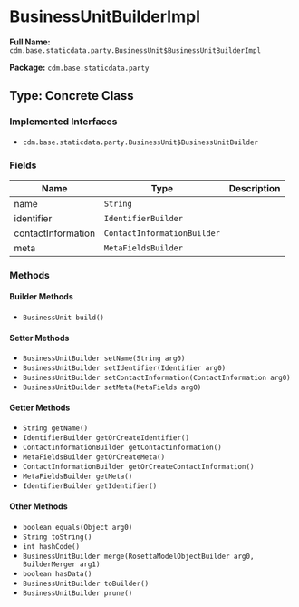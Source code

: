 # BusinessUnitBuilderImpl

**Full Name:** `cdm.base.staticdata.party.BusinessUnit$BusinessUnitBuilderImpl`

**Package:** `cdm.base.staticdata.party`

## Type: Concrete Class

### Implemented Interfaces

- `cdm.base.staticdata.party.BusinessUnit$BusinessUnitBuilder`

### Fields

| Name | Type | Description |
|------|------|-------------|
| name | `String` |  |
| identifier | `IdentifierBuilder` |  |
| contactInformation | `ContactInformationBuilder` |  |
| meta | `MetaFieldsBuilder` |  |

### Methods

#### Builder Methods

- `BusinessUnit build()`

#### Setter Methods

- `BusinessUnitBuilder setName(String arg0)`
- `BusinessUnitBuilder setIdentifier(Identifier arg0)`
- `BusinessUnitBuilder setContactInformation(ContactInformation arg0)`
- `BusinessUnitBuilder setMeta(MetaFields arg0)`

#### Getter Methods

- `String getName()`
- `IdentifierBuilder getOrCreateIdentifier()`
- `ContactInformationBuilder getContactInformation()`
- `MetaFieldsBuilder getOrCreateMeta()`
- `ContactInformationBuilder getOrCreateContactInformation()`
- `MetaFieldsBuilder getMeta()`
- `IdentifierBuilder getIdentifier()`

#### Other Methods

- `boolean equals(Object arg0)`
- `String toString()`
- `int hashCode()`
- `BusinessUnitBuilder merge(RosettaModelObjectBuilder arg0, BuilderMerger arg1)`
- `boolean hasData()`
- `BusinessUnitBuilder toBuilder()`
- `BusinessUnitBuilder prune()`


